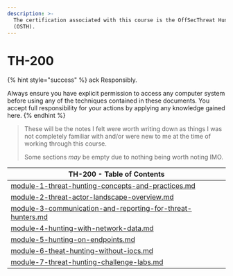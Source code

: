 ```yaml
---
description: >-
  The certification associated with this course is the OffSecThreat Hunter
  (OSTH).
---
```


# TH-200

{% hint style="success" %}
ack Responsibly.

Always ensure you have explicit permission to access any computer system before using any of the techniques contained in these documents. You accept full responsibility for your actions by applying any knowledge gained here.
{% endhint %}

> These will be the notes I felt were worth writing down as things I was not completely familiar with and/or were new to me at the time of working through this course.
>
> Some sections _may_ be empty due to nothing being worth noting IMO.

| TH-200 - Table of Contents                                                                                                         |
| ---------------------------------------------------------------------------------------------------------------------------------- |
| [module-1-threat-hunting-concepts-and-practices.md](module-1-threat-hunting-concepts-and-practices.md "mention")                   |
| [module-2-threat-actor-landscape-overview.md](module-2-threat-actor-landscape-overview.md "mention")                               |
| [module-3-communication-and-reporting-for-threat-hunters.md](module-3-communication-and-reporting-for-threat-hunters.md "mention") |
| [module-4-hunting-with-network-data.md](module-4-hunting-with-network-data.md "mention")                                           |
| [module-5-hunting-on-endpoints.md](module-5-hunting-on-endpoints.md "mention")                                                     |
| [module-6-theat-hunting-without-iocs.md](module-6-theat-hunting-without-iocs.md "mention")                                         |
| [module-7-threat-hunting-challenge-labs.md](module-7-threat-hunting-challenge-labs.md "mention")                                   |
